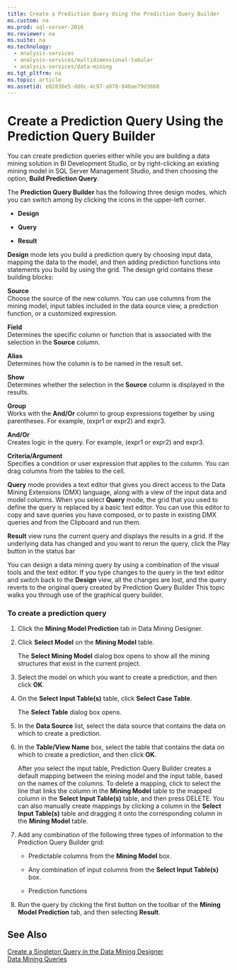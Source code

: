```yaml
---
title: Create a Prediction Query Using the Prediction Query Builder
ms.custom: na
ms.prod: sql-server-2016
ms.reviewer: na
ms.suite: na
ms.technology: 
  - analysis-services
  - analysis-services/multidimensional-tabular
  - analysis-services/data-mining
ms.tgt_pltfrm: na
ms.topic: article
ms.assetid: e02836e5-dd8c-4c97-a078-840ae79d3660
---
```

# Create a Prediction Query Using the Prediction Query Builder
  You can create prediction queries either while you are building a data mining solution in BI Development Studio, or by right\-clicking an existing mining model in SQL Server Management Studio, and then choosing the option, **Build Prediction Query**.  
  
 The **Prediction Query Builder** has the following three design modes, which you can switch among by clicking the icons in the upper\-left corner.  
  
-   **Design**  
  
-   **Query**  
  
-   **Result**  
  
 **Design** mode lets you build a prediction query by choosing input data, mapping the data to the model, and then adding prediction functions into statements you build by using the grid. The design grid contains these building blocks:  
  
 **Source**  
 Choose the source of the new column. You can use columns from the mining model, input tables included in the data source view, a prediction function, or a customized expression.  
  
 **Field**  
 Determines the specific column or function that is associated with the selection in the **Source** column.  
  
 **Alias**  
 Determines how the column is to be named in the result set.  
  
 **Show**  
 Determines whether the selection in the **Source** column is displayed in the results.  
  
 **Group**  
 Works with the **And\/Or** column to group expressions together by using parentheses. For example, \(expr1 or expr2\) and expr3.  
  
 **And\/Or**  
 Creates logic in the query. For example, \(expr1 or expr2\) and expr3.  
  
 **Criteria\/Argument**  
 Specifies a condition or user expression that applies to the column. You can drag columns from the tables to the cell.  
  
 **Query** mode provides a text editor that gives you direct access to the Data Mining Extensions \(DMX\) language, along with a view of the input data and model columns. When you select **Query** mode, the grid that you used to define the query is replaced by a basic text editor. You can use this editor to copy and save queries you have composed, or to paste in existing DMX queries and from the Clipboard and run them.  
  
 **Result** view runs the current query and displays the results in a grid. If the underlying data has changed and you want to rerun the query, click the Play button in the status bar  
  
 You can design a data mining query by using a combination of the visual tools and the text editor. If you type changes to the query in the text editor and switch back to the **Design** view, all the changes are lost, and the query reverts to the original query created by Prediction Query Builder This topic walks you through use of the graphical query builder.  
  
### To create a prediction query  
  
1.  Click the **Mining Model Prediction** tab in Data Mining Designer.  
  
2.  Click **Select Model** on the **Mining Model** table.  
  
     The **Select Mining Model** dialog box opens to show all the mining structures that exist in the current project.  
  
3.  Select the model on which you want to create a prediction, and then click **OK**.  
  
4.  On the **Select Input Table\(s\)** table, click **Select Case Table**.  
  
     The **Select Table** dialog box opens.  
  
5.  In the **Data Source** list, select the data source that contains the data on which to create a prediction.  
  
6.  In the **Table\/View Name** box, select the table that contains the data on which to create a prediction, and then click **OK**.  
  
     After you select the input table, Prediction Query Builder creates a default mapping between the mining model and the input table, based on the names of the columns. To delete a mapping, click to select the line that links the column in the **Mining Model** table to the mapped column in the **Select Input Table\(s\)** table, and then press DELETE. You can also manually create mappings by clicking a column in the **Select Input Table\(s\)** table and dragging it onto the corresponding column in the **Mining Model** table.  
  
7.  Add any combination of the following three types of information to the Prediction Query Builder grid:  
  
    -   Predictable columns from the **Mining Model** box.  
  
    -   Any combination of input columns from the **Select Input Table\(s\)** box.  
  
    -   Prediction functions  
  
8.  Run the query by clicking the first button on the toolbar of the **Mining Model Prediction** tab, and then selecting **Result**.  
  
## See Also  
 [Create a Singleton Query in the Data Mining Designer](../../Topics/TopicNameContainA/Create-a-Singleton-Query-in-the-Data-Mining-Designer.md)   
 [Data Mining Queries](../../Topics/TopicNameNotContainA/Data-Mining-Queries.md)  
  
  